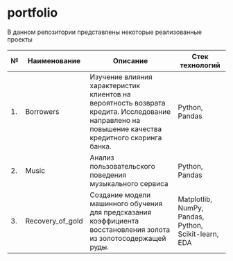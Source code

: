 # portfolio

В данном репозитории представлены некоторые реализованные проекты

| № | Наименование                                           | Описание                                  | Стек технологий                                 |
|--- |---------------------------------------------------------------|--------------------------------------------------------|----------------------------
| 1.| Borrowers                                                      | Изучение влияния характеристик клиентов на вероятность возврата кредита. Исследование направлено на повышение качества кредитного скоринга банка.| Python, Pandas |
| 2.| Music                                                          | Анализ пользовательского поведения музыкального сервиса| Python, Pandas |
| 3.| Recovery_of_gold                                               | Создание модели машинного обучения для предсказания коэффициента восстановления золота из золотосодержащей руды. | Matplotlib, NumPy, Pandas, Python, Scikit-learn, EDA|
